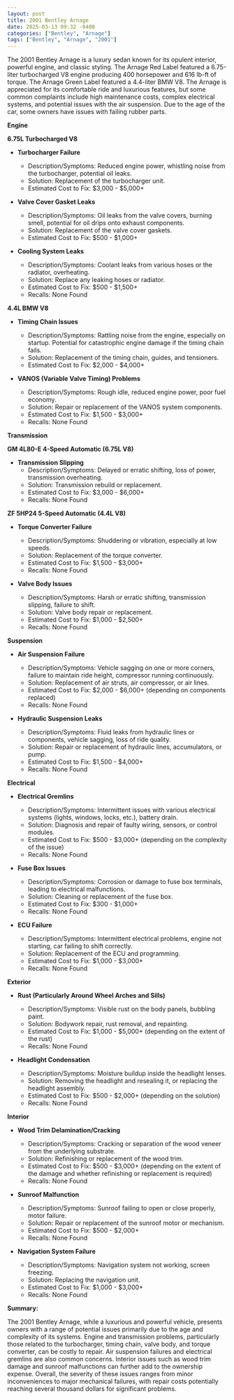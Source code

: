 ```yaml
---
layout: post
title: 2001 Bentley Arnage
date: 2025-03-13 09:32 -0400
categories: ["Bentley", "Arnage"]
tags: ["Bentley", "Arnage", "2001"]
---
```

The 2001 Bentley Arnage is a luxury sedan known for its opulent interior, powerful engine, and classic styling. The Arnage Red Label featured a 6.75-liter turbocharged V8 engine producing 400 horsepower and 616 lb-ft of torque. The Arnage Green Label featured a 4.4-liter BMW V8. The Arnage is appreciated for its comfortable ride and luxurious features, but some common complaints include high maintenance costs, complex electrical systems, and potential issues with the air suspension. Due to the age of the car, some owners have issues with failing rubber parts.

**Engine**

**6.75L Turbocharged V8**

*   **Turbocharger Failure**
    *   Description/Symptoms: Reduced engine power, whistling noise from the turbocharger, potential oil leaks.
    *   Solution: Replacement of the turbocharger unit.
    *   Estimated Cost to Fix: $3,000 - $5,000+

*   **Valve Cover Gasket Leaks**
    *   Description/Symptoms: Oil leaks from the valve covers, burning smell, potential for oil drips onto exhaust components.
    *   Solution: Replacement of the valve cover gaskets.
    *   Estimated Cost to Fix: $500 - $1,000+

*   **Cooling System Leaks**
    * Description/Symptoms: Coolant leaks from various hoses or the radiator, overheating.
    * Solution: Replace any leaking hoses or radiator.
    * Estimated Cost to Fix: $500 - $1,500+
    * Recalls: None Found

**4.4L BMW V8**

*   **Timing Chain Issues**
    *   Description/Symptoms: Rattling noise from the engine, especially on startup. Potential for catastrophic engine damage if the timing chain fails.
    *   Solution: Replacement of the timing chain, guides, and tensioners.
    *   Estimated Cost to Fix: $2,000 - $4,000+

*   **VANOS (Variable Valve Timing) Problems**
    *   Description/Symptoms: Rough idle, reduced engine power, poor fuel economy.
    *   Solution: Repair or replacement of the VANOS system components.
    *   Estimated Cost to Fix: $1,500 - $3,000+
    * Recalls: None Found

**Transmission**

**GM 4L80-E 4-Speed Automatic (6.75L V8)**

*   **Transmission Slipping**
    *   Description/Symptoms: Delayed or erratic shifting, loss of power, transmission overheating.
    *   Solution: Transmission rebuild or replacement.
    *   Estimated Cost to Fix: $3,000 - $6,000+
    * Recalls: None Found

**ZF 5HP24 5-Speed Automatic (4.4L V8)**
*   **Torque Converter Failure**
    *   Description/Symptoms: Shuddering or vibration, especially at low speeds.
    *   Solution: Replacement of the torque converter.
    *   Estimated Cost to Fix: $1,500 - $3,000+
    * Recalls: None Found

*   **Valve Body Issues**
    *   Description/Symptoms: Harsh or erratic shifting, transmission slipping, failure to shift.
    *   Solution: Valve body repair or replacement.
    *   Estimated Cost to Fix: $1,000 - $2,500+
    * Recalls: None Found

**Suspension**

*   **Air Suspension Failure**
    *   Description/Symptoms: Vehicle sagging on one or more corners, failure to maintain ride height, compressor running continuously.
    *   Solution: Replacement of air struts, air compressor, or air lines.
    *   Estimated Cost to Fix: $2,000 - $6,000+ (depending on components replaced)
    * Recalls: None Found

*   **Hydraulic Suspension Leaks**
    *   Description/Symptoms: Fluid leaks from hydraulic lines or components, vehicle sagging, loss of ride quality.
    *   Solution: Repair or replacement of hydraulic lines, accumulators, or pump.
    *   Estimated Cost to Fix: $1,500 - $4,000+
    * Recalls: None Found

**Electrical**

*   **Electrical Gremlins**
    *   Description/Symptoms: Intermittent issues with various electrical systems (lights, windows, locks, etc.), battery drain.
    *   Solution: Diagnosis and repair of faulty wiring, sensors, or control modules.
    *   Estimated Cost to Fix: $500 - $3,000+ (depending on the complexity of the issue)
    * Recalls: None Found

*   **Fuse Box Issues**
    *   Description/Symptoms: Corrosion or damage to fuse box terminals, leading to electrical malfunctions.
    *   Solution: Cleaning or replacement of the fuse box.
    *   Estimated Cost to Fix: $300 - $1,000+
    * Recalls: None Found

*   **ECU Failure**
    *   Description/Symptoms: Intermittent electrical problems, engine not starting, car failing to shift correctly.
    *   Solution: Replacement of the ECU and programming.
    *   Estimated Cost to Fix: $1,000 - $3,000+
    * Recalls: None Found

**Exterior**

*   **Rust (Particularly Around Wheel Arches and Sills)**
    *   Description/Symptoms: Visible rust on the body panels, bubbling paint.
    *   Solution: Bodywork repair, rust removal, and repainting.
    *   Estimated Cost to Fix: $1,000 - $5,000+ (depending on the extent of the rust)
    * Recalls: None Found

*   **Headlight Condensation**
    *   Description/Symptoms: Moisture buildup inside the headlight lenses.
    *   Solution: Removing the headlight and resealing it, or replacing the headlight assembly.
    *   Estimated Cost to Fix: $500 - $2,000+ (depending on the solution)
    * Recalls: None Found

**Interior**

*   **Wood Trim Delamination/Cracking**
    *   Description/Symptoms: Cracking or separation of the wood veneer from the underlying substrate.
    *   Solution: Refinishing or replacement of the wood trim.
    *   Estimated Cost to Fix: $500 - $3,000+ (depending on the extent of the damage and whether refinishing or replacement is required)
    * Recalls: None Found

*   **Sunroof Malfunction**
    *   Description/Symptoms: Sunroof failing to open or close properly, motor failure.
    *   Solution: Repair or replacement of the sunroof motor or mechanism.
    *   Estimated Cost to Fix: $500 - $2,000+
    * Recalls: None Found

*   **Navigation System Failure**
    *   Description/Symptoms: Navigation system not working, screen freezing.
    *   Solution: Replacing the navigation unit.
    *   Estimated Cost to Fix: $1,000 - $3,000+
    * Recalls: None Found

**Summary:**

The 2001 Bentley Arnage, while a luxurious and powerful vehicle, presents owners with a range of potential issues primarily due to the age and complexity of its systems. Engine and transmission problems, particularly those related to the turbocharger, timing chain, valve body, and torque converter, can be costly to repair. Air suspension failures and electrical gremlins are also common concerns. Interior issues such as wood trim damage and sunroof malfunctions can further add to the ownership expense. Overall, the severity of these issues ranges from minor inconveniences to major mechanical failures, with repair costs potentially reaching several thousand dollars for significant problems.

